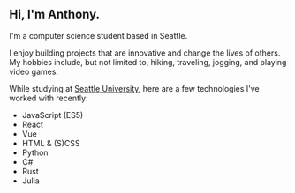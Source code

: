 ## Hi, I'm Anthony.

I'm a computer science student based in Seattle.

I enjoy building projects that are innovative and change the lives of others. My
hobbies include, but not limited to, hiking, traveling, jogging, and playing
video games.

While studying at [Seattle University](http://seattleu.edu), here are a few
technologies I've worked with recently:

- JavaScript (ES5)
- React
- Vue
- HTML & (S)CSS
- Python
- C#
- Rust
- Julia

